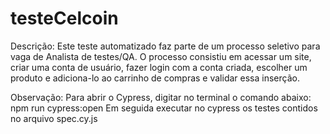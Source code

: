# testeCelcoin

Descrição: Este teste automatizado faz parte de um processo seletivo para vaga de Analista de testes/QA. O processo consistiu em acessar um site, criar uma conta de usuário, fazer login com a conta criada, escolher um produto e adiciona-lo ao carrinho de compras e validar essa inserção. 

Observação: Para abrir o Cypress, digitar no terminal o comando abaixo: 
npm run cypress:open
Em seguida executar no cypress os testes contidos no arquivo spec.cy.js